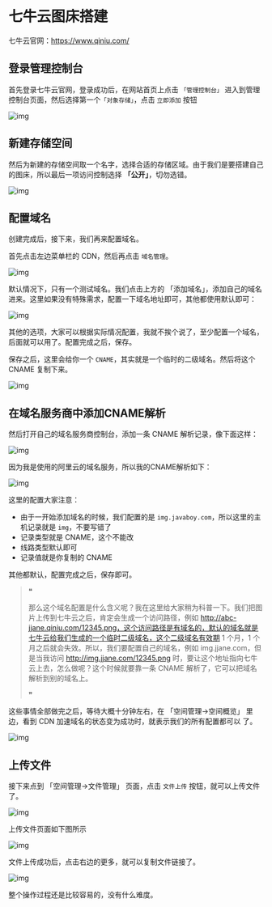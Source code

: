 # 七牛云图床搭建

七牛云官网：https://www.qiniu.com/



## 登录管理控制台

首先登录七牛云官网，登录成功后，在网站首页上点击 `「管理控制台」` 进入到管理控制台页面，然后选择第一个`「对象存储」`，点击 `立即添加` 按钮

![img](./assets/qiniu_add_oss.png)



## 新建存储空间

然后为新建的存储空间取一个名字，选择合适的存储区域。由于我们是要搭建自己的图床，所以最后一项访问控制选择  **「公开」**，切勿选错。

![img](./assets/qiuniu_create_bucket.png)

## 配置域名

创建完成后，接下来，我们再来配置域名。

首先点击左边菜单栏的 CDN，然后再点击 `域名管理`。

![img](./assets/qiniu_cdn.png)

默认情况下，只有一个测试域名。我们点击上方的 「添加域名」，添加自己的域名进来。这里如果没有特殊需求，配置一下域名地址即可，其他都使用默认即可：

![img](./assets/qiniu_create_domain.png)

其他的选项，大家可以根据实际情况配置，我就不挨个说了，至少配置一个域名，后面就可以用了。配置完成之后，保存。



保存之后，这里会给你一个 `CNAME`，其实就是一个临时的二级域名。然后将这个 CNAME 复制下来。

![img](./assets/qiniu_domain_manage.jpg)



## 在域名服务商中添加CNAME解析

然后打开自己的域名服务商控制台，添加一条 CNAME 解析记录，像下面这样：

![img](./assets/qiniu_cname_config.png)

因为我是使用的阿里云的域名服务，所以我的CNAME解析如下：

![img](./assets/qiniu_cname_config_aliyun.png)

这里的配置大家注意：

- 由于一开始添加域名的时候，我们配置的是 `img.javaboy.com`，所以这里的主机记录就是 `img`，不要写错了
- 记录类型就是 CNAME，这个不能改
- 线路类型默认即可
- 记录值就是你复制的 CNAME

其他都默认，配置完成之后，保存即可。

> ❝
>
> 那么这个域名配置是什么含义呢？我在这里给大家稍为科普一下。我们把图片上传到七牛云之后，肯定会生成一个访问路径，例如 http://abc-jjane.qiniu.com/12345.png，这个访问路径是有域名的，默认的域名就是七牛云给我们生成的一个临时二级域名，这个二级域名有效期 1 个月，1 个月之后就会失效。所以，我们要配置自己的域名，例如 img.jjane.com，但是当我访问 http://img.jjane.com/12345.png 时，要让这个地址指向七牛云上去，怎么做呢？这个时候就要靠一条 CNAME 解析了，它可以把域名解析到别的域名上。
>
> ❞

这些事情全部做完之后，等待大概十分钟左右，在 「空间管理->空间概览」 里边，看到 CDN 加速域名的状态变为成功时，就表示我们的所有配置都可以 了。

![img](./assets/qiniu_cname_success.png)



## 上传文件

接下来点到 「空间管理->文件管理」 页面，点击 `文件上传` 按钮，就可以上传文件了。

![img](./assets/qiniu_upload_file_mange.png)

上传文件页面如下图所示

![img](./assets/qiniu_upload_file.png)

文件上传成功后，点击右边的更多，就可以复制文件链接了。

![img](./assets/qiniu_upload_file_list.png)

整个操作过程还是比较容易的，没有什么难度。